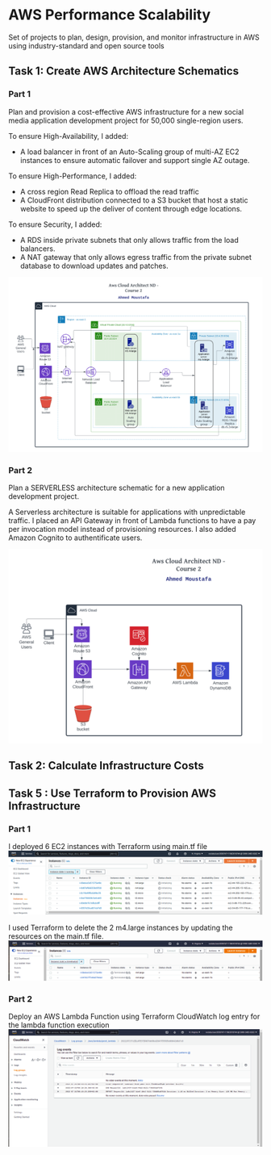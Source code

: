 # AWS Performance Scalability
Set of projects to plan, design, provision, and monitor infrastructure in AWS using industry-standard and open source tools

## Task 1: Create AWS Architecture Schematics
### Part 1
Plan and provision a cost-effective AWS infrastructure for a new social media application development project for 50,000 single-region users. 

To ensure High-Availability, I added:
- A load balancer in front of an Auto-Scaling group of multi-AZ EC2 instances to ensure automatic failover and support single AZ outage.

To ensure High-Performance, I added:
- A cross region Read Replica to offload the read traffic
- A CloudFront distribution connected to a S3 bucket that host a static website to speed up the deliver of content through edge locations.

To ensure Security, I added:
- A RDS inside private subnets that only allows traffic from the load balancers.
- A NAT gateway that only allows egress traffic from the private subnet database to download updates and patches.

![Udacity_Diagram_1](screenshots/Udacity_Diagram_1.png)
### Part 2
Plan a SERVERLESS architecture schematic for a new application development project. 

A Serverless architecture is suitable for applications with unpredictable traffic.
I placed an API Gateway in front of Lambda functions to have a pay per invocation model instead of provisioning resources. I also added Amazon Cognito to authentificate users.

![Udacity_Diagram_2](screenshots/Udacity_Diagram_2.png)

## Task 2: Calculate Infrastructure Costs

## Task 5 : Use Terraform to Provision AWS Infrastructure
### Part 1
I deployed 6 EC2 instances with Terraform using main.tf file
![Terraform_1_1](screenshots/Terraform_1_1.png)

I used Terraform to delete the 2 m4.large instances by updating the resources on the main.tf file.
![Terraform_1_2](screenshots/Terraform_1_2.png)

### Part 2
Deploy an AWS Lambda Function using Terraform
CloudWatch log entry for the lambda function execution
![Terraform_2_3](screenshots/Terraform_2_3.png)
